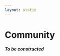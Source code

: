 ```yaml
---
layout: static
---
```


# Community

_**To be constructed**_

<!--
    Speak about :
        * MLs (team, rm, ...) ?
        * Extensions ?
        * ...
-->
